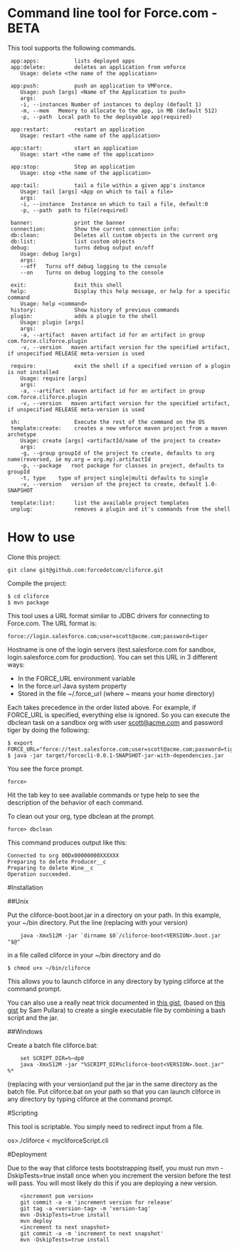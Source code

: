 # Command line tool for Force.com - BETA

This tool supports the following commands.

     app:apps:           lists deployed apps
     app:delete:         deletes an application from vmforce
        Usage: delete <the name of the application>

     app:push:           push an application to VMForce.
        Usage: push [args] <Name of the Application to push>
        args:
        -i, --instances	Number of instances to deploy (default 1)
        -m, --mem	Memory to allocate to the app, in MB (default 512)
        -p, --path	Local path to the deployable app(required)

     app:restart:        restart an application
        Usage: restart <the name of the application>

     app:start:          start an application
        Usage: start <the name of the application>

     app:stop:           Stop an application
        Usage: stop <the name of the application>

     app:tail:           tail a file within a given app's instance
        Usage: tail [args] <App on which to tail a file>
        args:
        -i, --instance	Instance on which to tail a file, default:0
        -p, --path	path to file(required)

     banner:             print the banner
     connection:         Show the current connection info:
     db:clean:           Deletes all custom objects in the current org
     db:list:            list custom objects
     debug:              turns debug output on/off
        Usage: debug [args]
        args:
        --off	Turns off debug logging to the console
        --on	Turns on debug logging to the console

     exit:               Exit this shell
     help:               Display this help message, or help for a specific command
        Usage: help <command>
     history:            Show history of previous commands
     plugin:             adds a plugin to the shell
        Usage: plugin [args]
        args:
        -a, --artifact	maven artifact id for an artifact in group com.force.cliforce.plugin
        -v, --version	maven artifact version for the specified artifact, if unspecified RELEASE meta-version is used

     require:            exit the shell if a specified version of a plugin is not installed
        Usage: require [args]
        args:
        -a, --artifact	maven artifact id for an artifact in group com.force.cliforce.plugin
        -v, --version	maven artifact version for the specified artifact, if unspecified RELEASE meta-version is used

     sh:                 Execute the rest of the command on the OS
     template:create:    creates a new vmforce maven project from a maven archetype
        Usage: create [args] <artifactId/name of the project to create>
        args:
        -g, --group	groupId of the project to create, defaults to org name(reversed, ie my.org = org.my).artifactId
        -p, --package	root package for classes in project, defaults to groupId
        -t, type	type of project single|multi defaults to single
        -v, --version	version of the project to create, default 1.0-SNAPSHOT

     template:list:      list the available project templates
     unplug:             removes a plugin and it's commands from the shell



# How to use

Clone this project:

	git clone git@github.com:forcedotcom/cliforce.git

Compile the project:

	$ cd cliforce
	$ mvn package

This tool uses a URL format similar to JDBC drivers for connecting to Force.com. The URL format is:

	force://login.salesforce.com;user=scott@acme.com;password=tiger

Hostname is one of the login servers (test.salesforce.com for sandbox, login.salesforce.com for production). You can set this URL in 3 different ways:

* In the FORCE_URL environment variable
* In the force.url Java system property
* Stored in the file ~/.force_url (where ~ means your home directory)

Each takes precedence in the order listed above. For example, if FORCE_URL is specified, everything else is ignored. So you can execute the dbclean task on a sandbox org with user scott@acme.com and password tiger by doing the following:

	$ export FORCE_URL="force://test.salesforce.com;user=scott@acme.com;password=tiger"
	$ java -jar target/forcecli-0.0.1-SNAPSHOT-jar-with-dependencies.jar

You see the force prompt.

    force>

Hit the tab key to see available commands or type help to see the description of the behavior of each command.

To clean out your org, type dbclean at the prompt.

    force> dbclean

This command produces output like this:

	Connected to org 00Dx00000000XXXXXX
	Preparing to delete Producer__c
	Preparing to delete Wine__c
	Operation succeeded.

#Installation

##Unix

Put the cliforce-boot<VERSION>.boot.jar in a directory on your path.
In this example, your ~/bin directory.
Put the line (replacing <VERSION> with your version)

        java -Xmx512M -jar `dirname $0`/cliforce-boot<VERSION>.boot.jar "$@"

in a file called cliforce in your ~/bin directory and do

	$ chmod u+x ~/bin/cliforce

This allows you to launch cliforce in any directory by typing cliforce at the command prompt.

You can also use a really neat trick documented in [this gist](https://gist.github.com/782862), (based on [this gist](https://gist.github.com/782523) by Sam Pullara)
to create a single executable file by combining a bash script and the jar.

##Windows

Create a batch file cliforce.bat:

        set SCRIPT_DIR=%~dp0
        java -Xmx512M -jar "%SCRIPT_DIR%cliforce-boot<VERSION>.boot.jar" %*

(replacing <VERSION> with your version)and put the jar in the same directory as the batch file.
Put cliforce.bat on your path so that you can launch cliforce in any directory by typing cliforce at the command prompt.

#Scripting

This tool is scriptable. You simply need to redirect input from a file.

os>./cliforce < mycliforceScript.cli

#Deployment

Due to the way that cliforce tests bootstrapping itself, you must run mvn -DskipTests=true install once when you increment the version before the test will
 pass. You will most likely do this if you are deploying a new version.

        <increment pom version>
        git commit -a -m 'increment version for release'
        git tag -a <version-tag> -m 'version-tag'
        mvn -DskipTests=true install
        mvn deploy
        <increment to next snapshot>
        git commit -a -m 'increment to next snapshot'
        mvn -DskipTests=true install



